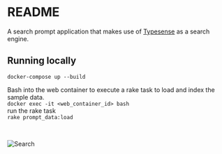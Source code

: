 # README
A search prompt application that makes use of [Typesense](https://typesense.org/) as a search engine.
## Running locally
 ``docker-compose up --build``

Bash into the web container to execute a rake task to load and index the sample data.<br/> 
``docker exec -it <web_container_id> bash`` <br/> 
run the rake task <br/> 
``rake prompt_data:load``

<br/> 

![Search](https://github.com/ajazfarhad/search_prompt_example/assets/49904093/1e6bce9e-d3eb-4290-96c0-9e565d4af7a8)

